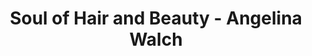 ---
title: "Soul of Hair and Beauty - Angelina Walch"
url: /bad-reichenhall/soul-of-hair-and-beauty-angelina-walch/
shop: Friseur
---